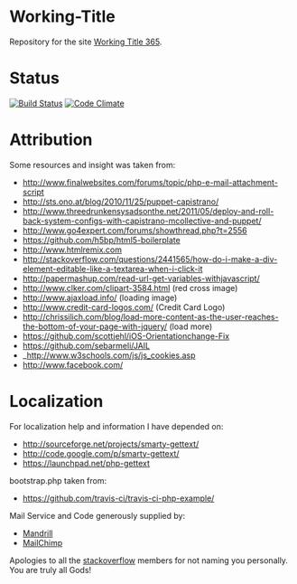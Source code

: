 Working-Title
=============
Repository for the site [Working Title 365](http://www.workingtitle365.com/?utm_source=github&utm_medium=readme&utm_campaign=code).

Status
======
[![Build Status](https://secure.travis-ci.org/webhat/Working-Title.png)](http://travis-ci.org/webhat/Working-Title)
[![Code Climate](https://codeclimate.com/github/webhat/Working-Title.png)](https://codeclimate.com/github/webhat/Working-Title)

Attribution
===========
Some resources and insight was taken from:
* http://www.finalwebsites.com/forums/topic/php-e-mail-attachment-script
* http://sts.ono.at/blog/2010/11/25/puppet-capistrano/
* http://www.threedrunkensysadsonthe.net/2011/05/deploy-and-roll-back-system-configs-with-capistrano-mcollective-and-puppet/
* http://www.go4expert.com/forums/showthread.php?t=2556
* https://github.com/h5bp/html5-boilerplate
* http://www.htmlremix.com
* http://stackoverflow.com/questions/2441565/how-do-i-make-a-div-element-editable-like-a-textarea-when-i-click-it
* http://papermashup.com/read-url-get-variables-withjavascript/
* http://www.clker.com/clipart-3584.html (red cross image)
* http://www.ajaxload.info/ (loading image)
* http://www.credit-card-logos.com/ (Credit Card Logo)
* http://chrissilich.com/blog/load-more-content-as-the-user-reaches-the-bottom-of-your-page-with-jquery/ (load more)
* https://github.com/scottjehl/iOS-Orientationchange-Fix 
* https://github.com/sebarmeli/JAIL
* _http://www.w3schools.com/js/js_cookies.asp
* http://www.facebook.com/

Localization
============
For localization help and information I have depended on:
* http://sourceforge.net/projects/smarty-gettext/
* http://code.google.com/p/smarty-gettext/
* https://launchpad.net/php-gettext


bootstrap.php taken from:
* https://github.com/travis-ci/travis-ci-php-example/


Mail Service and Code generously supplied by:
* [Mandrill](http://www.mandrill.com/)
* [MailChimp](http://mailchimp.com/)

Apologies to all the [stackoverflow](http://stackoverflow.com/) members for not naming you personally. You are truly all Gods!


